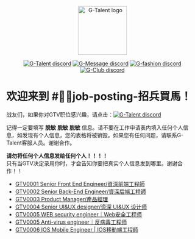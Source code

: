 <p align="center">
    <img width="128" src="https://cdn.discordapp.com/icons/722949830200000574/9a27cf49917a67376ba4ac5b29c5265c.png?size=128" alt="G-Talent logo">
</p>
<p align="center">
      <a href="https://discord.com/channels/722949830200000574/"><img src="https://img.shields.io/badge/discord-join-black" alt="G-Talent discord"></a>
      <a href="https://discord.com/channels/730052930547482686/"><img src="https://img.shields.io/badge/discord-G_Message-green" alt="G-Message discord"></a>
      <a href="https://discord.com/channels/731732731565703279/"><img src="https://img.shields.io/badge/discord-G_Fashion-blue" alt="G-fashion discord"></a>
      <a href="https://discord.com/channels/731732762708672602/"><img src="https://img.shields.io/badge/discord-G_Club-yellow" alt="G-Club discord"></a>
</p>

# 欢迎来到 #🐎🐎job-posting-招兵買馬！

战友们，如果你对GTV职位感兴趣，请点击：<a href="https://discord.com/channels/722949830200000574/723334876027289601"><img src="https://img.shields.io/badge/discord-apply--for--job-green?logo=discord&style=for-the-badge" alt="G-Talent discord"></a>   
  
记得一定要填写 **脱敏** **脱敏** **脱敏** 信息。请不要在工作申请表内填入任何个人信息，如发现有个人信息，您的表格将被销毁。如果您有任何问题，请联系G-Talent客服人员。谢谢合作。
   
**请勿将任何个人信息发给任何个人！！！！**   
只有当GTV决定录用你时，才会告知你要把真实个人信息发到哪里。谢谢合作！！
         
- [GTV0001 Senior Front End Engineer/資深前端工程師](https://github.com/gtalent-community/jobs/tree/master/jobs/Senior_Front_End_EngineerGTV0001.md)   
- [GTV0002 Senior Back-End Engineer/資深后端工程師](https://github.com/gtalent-community/jobs/tree/master/jobs/Senior_Back_End_EngineerGTV0002.md)  
- [GTV0003 Product Manager/產品經理](https://github.com/gtalent-community/jobs/tree/master/jobs/Product_ManagerGTV0003.md)  
- [GTV0004 Senior UI&UX designer/资深 UI&UX 设计师](https://github.com/gtalent-community/jobs/tree/master/jobs/Senior_UIUX_designerGTV0004.md)  
- [GTV0005 WEB security engineer｜Web安全⼯程师](https://github.com/gtalent-community/jobs/tree/master/jobs/WEB_Secturity_Engineer_GTV0005.md)  
- [GTV0005 Anti-virus engineer｜反病毒⼯程师](https://github.com/gtalent-community/jobs/tree/master/jobs/WEB_Anti_virus_Engineer_GTV0005.md)  
- [GTV0006 IOS Mobile Engineer | IOS移動端⼯程師](https://github.com/gtalent-community/jobs/tree/master/jobs/IOS_Mobile_Engineer_GTV0006.md)  
